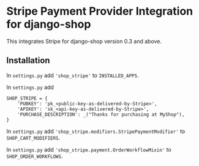# Stripe Payment Provider Integration for django-shop

This integrates Stripe for django-shop version 0.3 and above.


## Installation

In ``settings.py`` add ``'shop_stripe'`` to ``INSTALLED_APPS``.

In ``settings.py`` add

```
SHOP_STRIPE = {
    'PUBKEY': 'pk_<public-key-as-delivered-by-Stripe>',
    'APIKEY': 'sk_<api-key-as-delivered-by-Stripe>',
    'PURCHASE_DESCRIPTION': _("Thanks for purchasing at MyShop"),
}
```

In ``settings.py`` add ``'shop_stripe.modifiers.StripePaymentModifier'`` to ``SHOP_CART_MODIFIERS``.

In ``settings.py`` add ``'shop_stripe.payment.OrderWorkflowMixin'`` to ``SHOP_ORDER_WORKFLOWS``.
